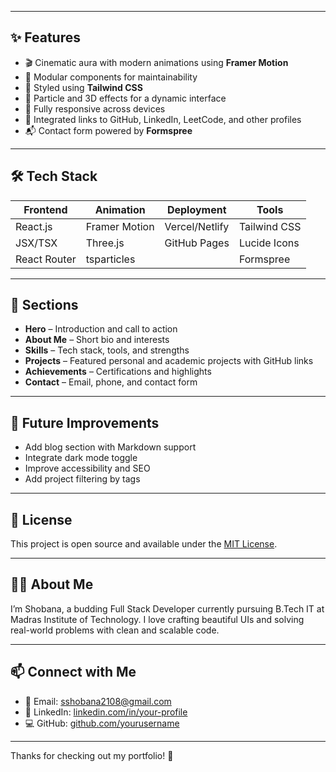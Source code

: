 
---

## ✨ Features

- 🎬 Cinematic aura with modern animations using **Framer Motion**
- 🧩 Modular components for maintainability
- 🎨 Styled using **Tailwind CSS**
- 🌌 Particle and 3D effects for a dynamic interface
- 📱 Fully responsive across devices
- 🔗 Integrated links to GitHub, LinkedIn, LeetCode, and other profiles
- 📬 Contact form powered by **Formspree**

---

## 🛠️ Tech Stack

| Frontend     | Animation     | Deployment    | Tools           |
|--------------|---------------|---------------|-----------------|
| React.js     | Framer Motion | Vercel/Netlify| Tailwind CSS    |
| JSX/TSX      | Three.js      | GitHub Pages  | Lucide Icons    |
| React Router | tsparticles   |               | Formspree       |

---

## 📂 Sections

- **Hero** – Introduction and call to action
- **About Me** – Short bio and interests
- **Skills** – Tech stack, tools, and strengths
- **Projects** – Featured personal and academic projects with GitHub links
- **Achievements** – Certifications and highlights
- **Contact** – Email, phone, and contact form

---

## 🧠 Future Improvements

- Add blog section with Markdown support
- Integrate dark mode toggle
- Improve accessibility and SEO
- Add project filtering by tags

---

## 📝 License

This project is open source and available under the [MIT License](LICENSE).

---

## 🙋‍♀️ About Me

I’m Shobana, a budding Full Stack Developer currently pursuing B.Tech IT at Madras Institute of Technology. I love crafting beautiful UIs and solving real-world problems with clean and scalable code.

---

## 📫 Connect with Me

- 📧 Email: sshobana2108@gmail.com
- 💼 LinkedIn: [linkedin.com/in/your-profile](https://linkedin.com/in/your-profile)  
- 💻 GitHub: [github.com/yourusername](https://github.com/yourusername)  

---

Thanks for checking out my portfolio! 🚀
